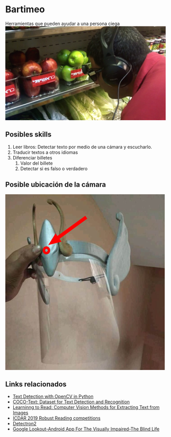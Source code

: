 # Bartimeo
Herramientas que pueden ayudar a una persona ciega  
![](.img/1.png)  
## Posibles skills 
1. Leer libros: Detectar texto por medio de una cámara y escucharlo.
2. Traducir textos a otros idiomas
3. Diferenciar billetes
	1. Valor del billete
	2. Detectar si es falso o verdadero
## Posible ubicación de la cámara   
![](.img/3.png)
## Links relacionados
* [Text Detection with OpenCV in Python](https://www.youtube.com/watch?v=6DjFscX4I_c)
* [COCO-Text: Dataset for Text Detection and Recognition](https://vision.cornell.edu/se3/coco-text-2/)
* [Learninng to Read: Computer Vision Methods for Extracting Text from Images](https://www.capitalone.com/tech/machine-learning/learning-to-read-computer-vision-methods-for-extracting-text-from-images/)
* [ICDAR 2019 Robust Reading competitions](https://rrc.cvc.uab.es/)
* [Detectron2](https://colab.research.google.com/drive/16jcaJoc6bCFAQ96jDe2HwtXj7BMD_-m5)
* [Google Lookout-Android App For The Visually Impaired-The Blind Life](https://www.youtube.com/watch?v=l33FeITNCsw)
